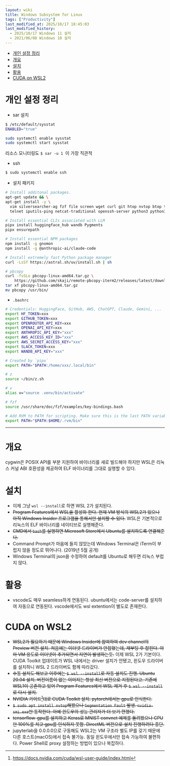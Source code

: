 ```yaml
---
layout: wiki 
title: Windows Subsystem for Linux
tags: ["Productivity"]
last_modified_at: 2025/10/17 18:45:03
last_modified_history:
  - 2025/10/17 Windows 11 설치
  - 2021/06/08 Windows 10 설치
---
```


<!-- TOC -->

- [개인 설정 정리](#개인-설정-정리)
- [개요](#개요)
- [설치](#설치)
- [활용](#활용)
- [CUDA on WSL2](#cuda-on-wsl2)

<!-- /TOC -->

# 개인 설정 정리
- sar 설치

```bash
$ /etc/default/sysstat
ENABLED="true"

sudo systemctl enable sysstat
sudo systemctl start sysstat
```
리소스 모니터링도 `$ sar -u 1 `이 가장 직관적

- ssh

```bash
$ sudo systemctl enable ssh
```

- 설치 패키지

```bash
# Install additonal packages.
apt-get update && \
apt-get install -y \
  vim silversearcher-ag fzf file screen wget curl git htop nvtop btop tree rsync \
  telnet iputils-ping netcat-traditional openssh-server python3 python3-dev pipx npm

# Install essential CLIs associated with LLM
pipx install huggingface_hub wandb Pygments
pipx ensurepath

# Install essential NPM packages
npm install -g gnomon
npm install -g @anthropic-ai/claude-code

# Install extremely fast Python package manager
curl -LsSf https://astral.sh/uv/install.sh | sh

# pbcopy
curl -fsSLo pbcopy-linux-amd64.tar.gz \
    https://github.com/skaji/remote-pbcopy-iterm2/releases/latest/download/pbcopy-linux-amd64.tar.gz
tar xf pbcopy-linux-amd64.tar.gz
mv pbcopy /usr/bin/
```

- `.bashrc`

```bash
# Credentials: HuggingFace, GitHub, AWS, ChatGPT, Claude, Gemini, ...
export HF_TOKEN=xxx
export GITHUB_TOKEN=xxx
export OPENROUTER_API_KEY=xxx
export OPENAI_API_KEY=xxx
export ANTHROPIC_API_KEY="xxx"
export AWS_ACCESS_KEY_ID="xxx"
export AWS_SECRET_ACCESS_KEY="xxx"
export SLACK_TOKEN=xxx
export WANDB_API_KEY="xxx"

# Created by `pipx`
export PATH="$PATH:/home/xxx/.local/bin"

# z
source ~/bin/z.sh

# v
alias v="source .venv/bin/activate"

# fzf
source /usr/share/doc/fzf/examples/key-bindings.bash

# Add RVM to PATH for scripting. Make sure this is the last PATH variable change.
export PATH="$PATH:$HOME/.rvm/bin"
```

---

# 개요
cygwin은 POSIX API를 부분 지원하여 바이너리를 새로 빌드해야 하지만 WSL은 리눅스 커널 ABI 호환성을 제공하여 ELF 바이너리를 그대로 실행할 수 있다.

# 설치
- 이제 그냥 `wsl --install`로 하면 WSL 2가 설치된다.
- ~~Program Features에서 WSL을 활성화 한다. 현재 VM 방식의 WSL2가 있으나 아직 Windows Insider 프로그램을 통해서만 설치할 수 있다.~~ WSL은 기본적으로 리눅스의 ELF 바이너리를 네이티브로 실행해준다.
- ~~CMD에서 `bash`를 실행하면 Microsoft Store에서 Ubuntu를 설치하도록 연결해준다.~~
- Command Prompt가 마음에 들지 않았는데 Windows Terminal은 iTerm이 부럽지 않을 정도로 뛰어나다. (2019년 5월 공개)
- Windows Terminal의 json을 수정하여 default를 Ubuntu로 해두면 리눅스 부럽지 않다.

# 활용
- vscode도 매우 seamless하게 연동된다. ubuntu에서는 code-server를 설치하여 자동으로 연동된다. vscode에서도 wsl extention이 별도로 존재한다.

# CUDA on WSL2
- ~~WSL2가 필요하기 때문에 Windows Insider에 참여하여 dev channel의 Preview 버전 설치. 처음에는 이더넷 드라이버가 안잡혔는데, 재부팅 후 잡힌다. 아마 VM 용도로 이더넷이 추가되면서 지연이 발생하는듯.~~ 이제 WSL 2가 기본이다. CUDA Toolkit 업데이트가 WSL 내에서는 driver 설치가 안됐고, 윈도우 드라이버를 설치하니 WSL 2 드라이버도 함께 따라갔다.
- ~~수동 설치도 해보고 이후에는 `$ wsl --install`로 자동 설치도 진행. Ubuntu 20.04 설치. 버전이름이 없는 이미지는 항상 최신 버전으로 지정된다고. 기존에 WSL1이 공존하고 있어 Program Features에서 WSL 제거 후 `$ wsl --install`로 다시 설치.~~
- ~~NVIDIA 가이드[^fn-nvidia]대로 CUDA Toolkit 설치. pytorch에서는 gpu로 인식한다.~~
- ~~`$ sudo apt install nvtop`해봤으나 `Segmentation Fault` 발생. `nvidia-smi.exe`만 동작한다. 아예 윈도우의 성능 관리자가 더 보기 편했다.~~
- ~~tensorflow-gpu를 설치하고 Keras로 MNIST convnet 예제를 돌려봤으나 CPU만 100%를 치고 gpu를 인식하지 못함. DirectML 버전으로 설치 진행하려다 중단.~~
- jupyterlab을 0.0.0.0으로 구동해도 WSL2는 VM 구조라 별도 IP를 갖기 때문에 다른 호스트(macOS)에서 접속 불가능. 동일 윈도우에서만 접속 가능하여 불편하다. Power Shell로 proxy 설정하는 방법이 있으나 복잡하다.

[^fn-nvidia]: <https://docs.nvidia.com/cuda/wsl-user-guide/index.html>
